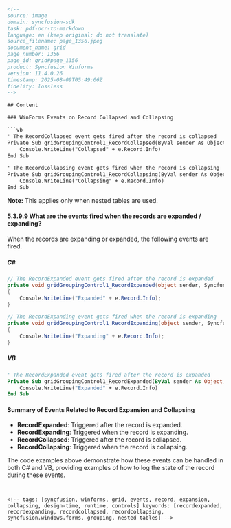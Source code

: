 ```html
<!-- 
source: image
domain: syncfusion-sdk
task: pdf-ocr-to-markdown
language: en (keep original; do not translate)
source_filename: page_1356.jpeg
document_name: grid
page_number: 1356
page_id: grid#page_1356
product: Syncfusion Winforms
version: 11.4.0.26
timestamp: 2025-08-09T05:49:06Z
fidelity: lossless
-->

## Content

### WinForms Events on Record Collapsed and Collapsing

```vb
' The RecordCollapsed event gets fired after the record is collapsed
Private Sub gridGroupingControl1_RecordCollapsed(ByVal sender As Object, ByVal e As Syncfusion.Grouping.RecordEventArgs) Handles gridGroupingControl1.RecordCollapsed
    Console.WriteLine("Collapsed" + e.Record.Info)
End Sub

' The RecordCollapsing event gets fired when the record is collapsing
Private Sub gridGroupingControl1_RecordCollapsing(ByVal sender As Object, ByVal e As Syncfusion.Grouping.RecordEventArgs) Handles gridGroupingControl1.RecordCollapsing
    Console.WriteLine("Collapsing" + e.Record.Info)
End Sub
```

**Note:** This applies only when nested tables are used.

#### 5.3.9.9 What are the events fired when the records are expanded / expanding?

When the records are expanding or expanded, the following events are fired.

##### C#

```csharp
// The RecordExpanded event gets fired after the record is expanded
private void gridGroupingControl1_RecordExpanded(object sender, Syncfusion.Grouping.RecordEventArgs e)
{
    Console.WriteLine("Expanded" + e.Record.Info);
}

// The RecordExpanding event gets fired when the record is expanding
private void gridGroupingControl1_RecordExpanding(object sender, Syncfusion.Grouping.RecordEventArgs e)
{
    Console.WriteLine("Expanding" + e.Record.Info);
}
```

##### VB

```vb
' The RecordExpanded event gets fired after the record is expanded
Private Sub gridGroupingControl1_RecordExpanded(ByVal sender As Object, ByVal e As Syncfusion.Grouping.RecordEventArgs) Handles gridGroupingControl1.RecordExpanded
    Console.WriteLine("Expanded" + e.Record.Info)
End Sub
```

#### Summary of Events Related to Record Expansion and Collapsing

- **RecordExpanded**: Triggered after the record is expanded.
- **RecordExpanding**: Triggered when the record is expanding.
- **RecordCollapsed**: Triggered after the record is collapsed.
- **RecordCollapsing**: Triggered when the record is collapsing.

The code examples above demonstrate how these events can be handled in both C# and VB, providing examples of how to log the state of the record during these events.
```


<!-- tags: [syncfusion, winforms, grid, events, record, expansion, collapsing, design-time, runtime, controls] keywords: [recordexpanded, recordexpanding, recordcollapsed, recordcollapsing, syncfusion.windows.forms, grouping, nested tables] -->